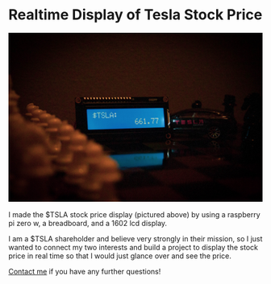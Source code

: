 # Realtime Display of Tesla Stock Price
<img src="$TSLA Stock Display.jpg" alt="Tesla Display Picture">

I made the $TSLA stock price display (pictured above) by using a raspberry pi zero w, a breadboard, and a 1602 lcd display. 

I am a $TSLA shareholder and believe very strongly in their mission, so I just wanted to connect my two interests and build a project to display the stock price in real time so that I would just glance over and see the price. 

<a href="mailto:juliagersey@gmail.com">Contact me</a> if you have any further questions!

